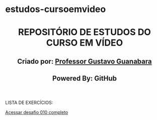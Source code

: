 # estudos-cursoemvideo
<header>
  <h1>REPOSITÓRIO DE ESTUDOS DO CURSO EM VÍDEO</h1>
  <h2>Criado por: <a href="https://github.com/gustavoguanabara" target="_blank">Professor Gustavo Guanabara</a></h2>
  <h2>Powered By: GitHub</h2>
</header>
<main>
  <p>LISTA DE EXERCÍCIOS:</p>
  <a href="https://prediin.github.io/estudos-cursoemvideo/html-css/desafio010/index.html" target="_blank">Acessar desafio 010 completo</a>
</main>

